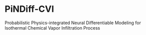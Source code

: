 # PiNDiff-CVI
Probabilistic Physics-integrated Neural Differentiable Modeling for Isothermal Chemical Vapor Infiltration Process
